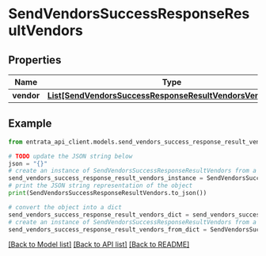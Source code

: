 # SendVendorsSuccessResponseResultVendors


## Properties

Name | Type | Description | Notes
------------ | ------------- | ------------- | -------------
**vendor** | [**List[SendVendorsSuccessResponseResultVendorsVendorInner]**](SendVendorsSuccessResponseResultVendorsVendorInner.md) |  | [optional] 

## Example

```python
from entrata_api_client.models.send_vendors_success_response_result_vendors import SendVendorsSuccessResponseResultVendors

# TODO update the JSON string below
json = "{}"
# create an instance of SendVendorsSuccessResponseResultVendors from a JSON string
send_vendors_success_response_result_vendors_instance = SendVendorsSuccessResponseResultVendors.from_json(json)
# print the JSON string representation of the object
print(SendVendorsSuccessResponseResultVendors.to_json())

# convert the object into a dict
send_vendors_success_response_result_vendors_dict = send_vendors_success_response_result_vendors_instance.to_dict()
# create an instance of SendVendorsSuccessResponseResultVendors from a dict
send_vendors_success_response_result_vendors_from_dict = SendVendorsSuccessResponseResultVendors.from_dict(send_vendors_success_response_result_vendors_dict)
```
[[Back to Model list]](../README.md#documentation-for-models) [[Back to API list]](../README.md#documentation-for-api-endpoints) [[Back to README]](../README.md)



